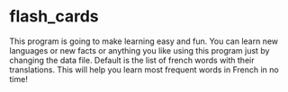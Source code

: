 # flash_cards
This program is going to make learning easy and fun. You can learn new languages or new facts or anything you like using this program just by changing the data file. Default is the list of french words with their translations. This will help you learn most frequent words in French in no time!
